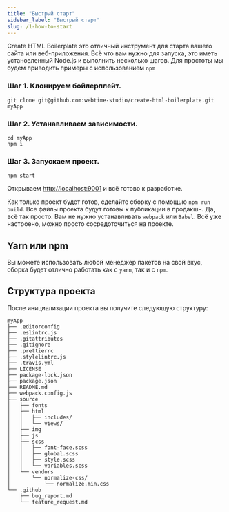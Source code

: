 ```yaml
---
title: "Быстрый старт"
sidebar_label: "Быстрый старт"
slug: /1-how-to-start
---
```


Create HTML Boilerplate это отличный инструмент для старта вашего сайта или веб-приложения. Всё что вам нужно для
запуска, это иметь установленный Node.js и выполнить несколько шагов. Для простоты мы будем приводить примеры с
использованием `npm`

### Шаг 1. Клонируем бойлерплейт.

```
git clone git@github.com:webtime-studio/create-html-boilerplate.git myApp
```

### Шаг 2. Устанавливаем зависимости.

```
cd myApp
npm i
```

### Шаг 3. Запускаем проект.

```
npm start
```

Открываем [http://localhost:9001](http://localhost:9001) и всё готово к разработке.

Как только проект будет готов, сделайте сборку с помощью `npm run build`. Все файлы проекта будут готовы к публикации в
продакшн. Да, всё так просто. Вам не нужно устанавливать `webpack` или `Babel`. Всё уже настроено, можно просто
сосредоточиться на проекте.

## Yarn или npm

Вы можете использовать любой менеджер пакетов на свой вкус, сборка будет отлично работать как с `yarn`, так и с `npm`.

## Структура проекта

После инициализации проекта вы получите следующую структуру:

```
myApp
├── .editorconfig
├── .eslintrc.js
├── .gitattributes
├── .gitignore
├── .prettierrc
├── .stylelintrc.js
├── .travis.yml
├── LICENSE
├── package-lock.json
├── package.json
├── README.md
├── webpack.config.js
├── source
│   ├── fonts
│   ├── html
│   │   ├── includes/
│   │   └── views/
│   ├── img
│   ├── js
│   ├── scss
│   │   ├── font-face.scss
│   │   ├── global.scss
│   │   ├── style.scss
│   │   └── variables.scss
│   └── vendors
│       └── normalize-css/
│           └── normalize.min.css
└── .github
    ├── bug_report.md
    └── feature_request.md
```
